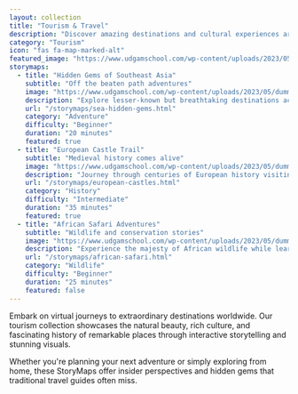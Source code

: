 ```yaml
---
layout: collection
title: "Tourism & Travel"
description: "Discover amazing destinations and cultural experiences around the world through immersive storytelling"
category: "Tourism"
icon: "fas fa-map-marked-alt"
featured_image: "https://www.udgamschool.com/wp-content/uploads/2023/05/dummy-image-grey-e1398449111870.jpg"
storymaps:
  - title: "Hidden Gems of Southeast Asia"
    subtitle: "Off the beaten path adventures"
    image: "https://www.udgamschool.com/wp-content/uploads/2023/05/dummy-image-grey-e1398449111870.jpg"
    description: "Explore lesser-known but breathtaking destinations across Thailand, Vietnam, Laos, and Cambodia"
    url: "/storymaps/sea-hidden-gems.html"
    category: "Adventure"
    difficulty: "Beginner"
    duration: "20 minutes"
    featured: true
  - title: "European Castle Trail"
    subtitle: "Medieval history comes alive"
    image: "https://www.udgamschool.com/wp-content/uploads/2023/05/dummy-image-grey-e1398449111870.jpg"
    description: "Journey through centuries of European history visiting magnificent castles and fortresses"
    url: "/storymaps/european-castles.html"
    category: "History"
    difficulty: "Intermediate"
    duration: "35 minutes"
    featured: true
  - title: "African Safari Adventures"
    subtitle: "Wildlife and conservation stories"
    image: "https://www.udgamschool.com/wp-content/uploads/2023/05/dummy-image-grey-e1398449111870.jpg"
    description: "Experience the majesty of African wildlife while learning about conservation efforts"
    url: "/storymaps/african-safari.html"
    category: "Wildlife"
    difficulty: "Beginner"
    duration: "25 minutes"
    featured: false
---
```


Embark on virtual journeys to extraordinary destinations worldwide. Our tourism collection showcases the natural beauty, rich culture, and fascinating history of remarkable places through interactive storytelling and stunning visuals.

Whether you're planning your next adventure or simply exploring from home, these StoryMaps offer insider perspectives and hidden gems that traditional travel guides often miss.
